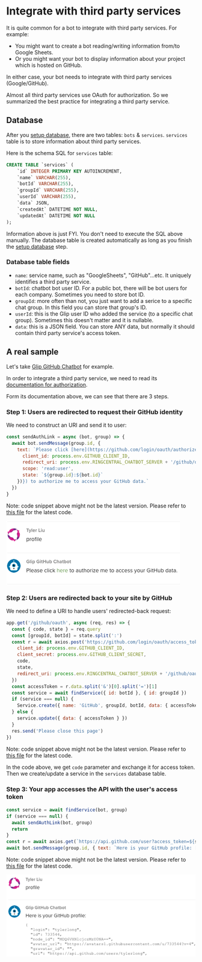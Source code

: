 # Integrate with third party services

It is quite common for a bot to integrate with third party services. For example:

- You might want to create a bot reading/writing information from/to Google Sheets.
- Or you might want your bot to display information about your project which is hosted on GitHub.

In either case, your bot needs to integrate with third party services (Google/GitHub).

Almost all third party services use OAuth for authorization.
So we summarized the best practice for integrating a third party service.


## Database

After you [setup database](./README.md#setup-database), there are two tables: `bots` & `services`.
`services` table is to store information about third party services.

Here is the schema SQL for `services` table:

```sql
CREATE TABLE `services` (
    `id` INTEGER PRIMARY KEY AUTOINCREMENT,
    `name` VARCHAR(255),
    `botId` VARCHAR(255),
    `groupId` VARCHAR(255),
    `userId` VARCHAR(255),
    `data` JSON,
    `createdAt` DATETIME NOT NULL,
    `updatedAt` DATETIME NOT NULL
);
```

Information above is just FYI. You don't need to execute the SQL above manually. The database table is created automatically as long as you finish the [setup database](./README.md#setup-database) step.

### Database table fields

- `name`: service name, such as "GoogleSheets", "GitHub"...etc. It uniquely identifies a third party service.
- `botId`: chatbot bot user ID. For a public bot, there will be bot users for each company. Sometimes you need to store bot ID.
- `groupId`: more often than not, you just want to add a serice to a specific chat group. In this field you can store that group's ID.
- `userId`: this is the Glip user ID who added the service (to a specific chat group). Sometimes this doesn't matter and it is nullable.
- `data`: this is a JSON field. You can store ANY data, but normally it should contain third party service's access token.


## A real sample

Let's take [Glip GitHub Chatbot](https://github.com/tylerlong/glip-github-chatbot) for example.

In order to integrate a third party service, we need to read its [documentation for authorization](https://developer.github.com/apps/building-oauth-apps/authorizing-oauth-apps/).

Form its documentation above, we can see that there are 3 steps.

### Step 1: Users are redirected to request their GitHub identity

We need to construct an URI and send it to user:

```js
const sendAuthLink = async (bot, group) => {
  await bot.sendMessage(group.id, {
    text: `Please click [here](https://github.com/login/oauth/authorize?${buildQueryString({
      client_id: process.env.GITHUB_CLIENT_ID,
      redirect_uri: process.env.RINGCENTRAL_CHATBOT_SERVER + '/github/oauth',
      scope: 'read:user',
      state: `${group.id}:${bot.id}`
    })}) to authorize me to access your GitHub data.`
  })
}
```

Note: code snippet above might not be the latest version.
Please refer to [this file](https://github.com/tylerlong/glip-github-chatbot/blob/master/express.js) for the latest code.

![](https://github.com/tylerlong/glip-github-chatbot/blob/master/screenshot1.png)


### Step 2: Users are redirected back to your site by GitHub

We need to define a URI to handle users' redirected-back request:

```js
app.get('/github/oauth', async (req, res) => {
  const { code, state } = req.query
  const [groupId, botId] = state.split(':')
  const r = await axios.post('https://github.com/login/oauth/access_token', {
    client_id: process.env.GITHUB_CLIENT_ID,
    client_secret: process.env.GITHUB_CLIENT_SECRET,
    code,
    state,
    redirect_uri: process.env.RINGCENTRAL_CHATBOT_SERVER + '/github/oauth'
  })
  const accessToken = r.data.split('&')[0].split('=')[1]
  const service = await findService({ id: botId }, { id: groupId })
  if (service === null) {
    Service.create({ name: 'GitHub', groupId, botId, data: { accessToken } })
  } else {
    service.update({ data: { accessToken } })
  }
  res.send('Please close this page')
})
```

Note: code snippet above might not be the latest version.
Please refer to [this file](https://github.com/tylerlong/glip-github-chatbot/blob/master/express.js) for the latest code.

In the code above, we get `code` parameter and exchange it for access token.
Then we create/update a service in the `services` database table.


### Step 3: Your app accesses the API with the user's access token

```js
const service = await findService(bot, group)
if (service === null) {
  await sendAuthLink(bot, group)
  return
}
const r = await axios.get(`https://api.github.com/user?access_token=${service.data.accessToken}`)
await bot.sendMessage(group.id, { text: `Here is your GitHub profile: [code]${JSON.stringify(r.data, null, 2)}[/code]` })
```

Note: code snippet above might not be the latest version.
Please refer to [this file](https://github.com/tylerlong/glip-github-chatbot/blob/master/express.js) for the latest code.

![](https://github.com/tylerlong/glip-github-chatbot/blob/master/screenshot2.png)
